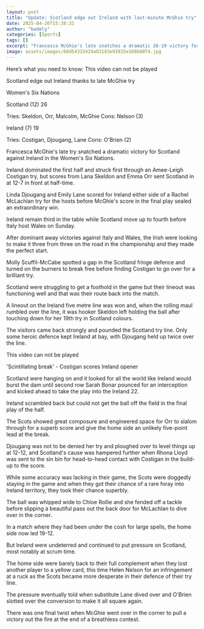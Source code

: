 ```yaml
---
layout: post
title: "Update: Scotland edge out Ireland with last-minute McGhie try"
date: 2025-04-26T15:38:31
author: "badely"
categories: [Sports]
tags: []
excerpt: "Francesca McGhie's late snatches a dramatic 26-19 victory for Scotland against Ireland in the Women's Six Nations."
image: assets/images/68d54315424a83183e93815e168b88f4.jpg
---
```


Here’s what you need to know: This video can not be played

Scotland edge out Ireland thanks to late McGhie try

Women's Six Nations

Scotland (12) 26

Tries: Skeldon, Orr, Malcolm, McGhie Cons: Nelson (3)

Ireland (7) 19

Tries: Costigan, Djougang, Lane Cons: O'Brien (2)

Francesca McGhie's late try snatched a dramatic victory for Scotland against Ireland in the Women's Six Nations.

Ireland dominated the first half and struck first through an Amee-Leigh Costigan try, but scores from Lana Skeldon and Emma Orr sent Scotland in at 12-7 in front at half-time.

Linda Djougang and Emily Lane scored for Ireland either side of a Rachel McLachlan try for the hosts before McGhie's score in the final play sealed an extraordinary win.

Ireland remain third in the table while Scotland move up to fourth before Italy host Wales on Sunday.

After dominant away victories against Italy and Wales, the Irish were looking to make it three from three on the road in the championship and they made the perfect start.

Molly Scuffil-McCabe spotted a gap in the Scotland fringe defence and turned on the burners to break free before finding Costigan to go over for a brilliant try.

Scotland were struggling to get a foothold in the game but their lineout was functioning well and that was their route back into the match.

A lineout on the Ireland five metre line was won and, when the rolling maul rumbled over the line, it was hooker Skeldon left holding the ball after touching down for her 19th try in Scotland colours.

The visitors came back strongly and pounded the Scotland try line. Only some heroic defence kept Ireland at bay, with Djougang held up twice over the line.

This video can not be played

'Scintillating break' - Costigan scores Ireland opener

Scotland were hanging on and it looked for all the world like Ireland would burst the dam until second row Sarah Bonar pounced for an interception and kicked ahead to take the play into the Ireland 22.

Ireland scrambled back but could not get the ball off the field in the final play of the half. 

The Scots showed great composure and engineered space for Orr to slalom through for a superb score and give the home side an unlikely five-point lead at the break.

Djougang was not to be denied her try and ploughed over to level things up at 12-12, and Scotland's cause was hampered further when Rhona Lloyd was sent to the sin bin for head-to-head contact with Costigan in the build-up to the score.

While some accuracy was lacking in their game, the Scots were doggedly staying in the game and when they got their chance of a rare foray into Ireland territory, they took their chance superbly.

The ball was whipped wide to Chloe Rollie and she fended off a tackle before slipping a beautiful pass out the back door for McLachlan to dive over in the corner. 

In a match where they had been under the cosh for large spells, the home side now led 19-12.

But Ireland were undeterred and continued to put pressure on Scotland, most notably at scrum time.

The home side were barely back to their full complement when they lost another player to a yellow card, this time Helen Nelson for an infringement at a ruck as the Scots became more desperate in their defence of their try line.

The pressure eventually told when substitute Lane dived over and O'Brien slotted over the conversion to make it all square again.

There was one final twist when McGhie went over in the corner to pull a victory out the fire at the end of a breathless contest.

